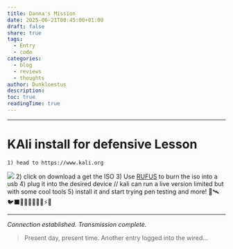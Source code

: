 ```yaml
---
title: Danna's Mission
date: 2025-06-21T00:45:00+01:00
draft: false
share: true
tags:
  - Entry
  - code
categories:
  - blog
  - reviews
  - thoughts
author: Dunkloestus
description: 
toc: true
readingTime: true
---
```

---
# KAli install for defensive Lesson


	1) head to https://www.kali.org
 ![](/img/Pasted%20image%2020250621112543.png)
	2) click on download a get the ISO
	3) Use [RUFUS](https://rufus.ie/en/) to burn the iso into a usb
	4) plug it into the desired device // kali can run a live version limited but with some cool tools
	5) install it and start trying pen testing and more! 💯🛰️🐦‍⬛🧱💀🐀🐭🐁🍷⚡🦈


---

*Connection established. Transmission complete.*

> Present day, present time. Another entry logged into the wired...